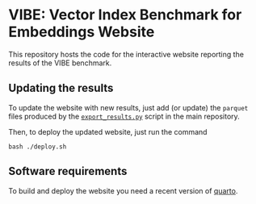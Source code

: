 # VIBE: Vector Index Benchmark for Embeddings Website

This repository hosts the code for the interactive website reporting the results of the VIBE benchmark.

## Updating the results

To update the website with new results, just
add (or update) the `parquet` files produced by the [`export_results.py`](https://github.com/vector-index-bench/vibe/blob/main/export_results.py)
script in the main repository.

Then, to deploy the updated website, just run the command

    bash ./deploy.sh

## Software requirements

To build and deploy the website you need a recent version of [quarto](https://quarto.org/).
